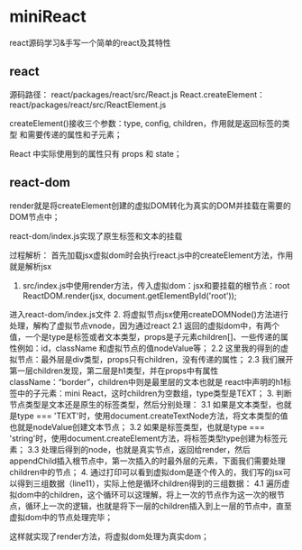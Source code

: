 # miniReact
react源码学习&手写一个简单的react及其特性

## react
源码路径：
react/packages/react/src/React.js
React.createElement：react/packages/react/src/ReactElement.js

createElement()接收三个参数：type, config, children，作用就是返回标签的类型
和需要传递的属性和子元素；

React 中实际使用到的属性只有 props 和 state；

## react-dom

render就是将createElement创建的虚拟DOM转化为真实的DOM并挂载在需要的DOM节点中；

react-dom/index.js实现了原生标签和文本的挂载

过程解析：
首先加载jsx虚拟dom时会执行react.js中的createElement方法，作用就是解析jsx

1. src/index.js中使用render方法，传入虚拟dom：jsx和要挂载的根节点：root
ReactDOM.render(jsx, document.getElementById('root'));

进入react-dom/index.js文件
2. 将虚拟节点jsx使用createDOMNode()方法进行处理，解构了虚拟节点vnode，因为通过react
    2.1 返回的虚拟dom中，有两个值，一个是type是标签或者文本类型，props是子元素children[]、一些传递的属性例如：id，className
    和虚拟节点的值nodeValue等；
    2.2 这里我的得到的虚拟节点：最外层是div类型，props只有children，没有传递的属性；
    2.3 我们展开第一层children发现，第二层是h1类型，并在props中有属性className：“border”，children中则是最里层的文本也就是
    react中声明的h1标签中的子元素：mini React，这时children为空数组，type类型是TEXT；
3. 判断节点类型是文本还是原生的标签类型，然后分别处理：
    3.1 如果是文本类型，也就是type === 'TEXT'时，使用document.createTextNode方法，将文本类型的值也就是nodeValue创建文本节点；
    3.2 如果是标签类型，也就是type === 'string'时，使用document.createElement方法，将标签类型type创建为标签元素；
    3.3 处理后得到的node，也就是真实节点，返回给render，然后appendChild插入根节点中，第一次插入的时最外层的元素，下面我们需要处理children中的节点；
4. 通过打印可以看到虚拟dom是逐个传入的，我们写的jsx可以得到三组数据（line11），实际上他是循环children得到的三组数据：
    4.1 遍历虚拟dom中的children，这个循环可以这理解，将上一次的节点作为这一次的根节点，循环上一次的逻辑，也就是将下一层的children插入到上一层的节点中，直至虚拟dom中的节点处理完毕；
    
这样就实现了render方法，将虚拟dom处理为真实dom；